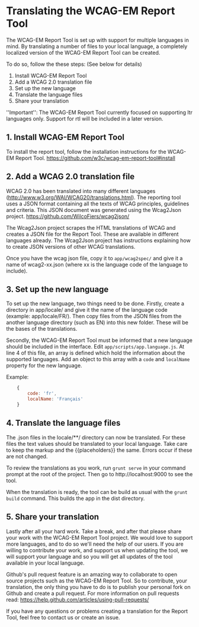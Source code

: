 # Translating the WCAG-EM Report Tool

The WCAG-EM Report Tool is set up with support for multiple languages in mind. By translating a number of files to your local language, a completely localized version of the WCAG-EM Report Tool can be created.

To do so, follow the these steps: (See below for details)

1. Install WCAG-EM Report Tool
2. Add a WCAG 2.0 translation file
3. Set up the new language
4. Translate the language files
5. Share your translation

''Important'': The WCAG-EM Report Tool currently focused on supporting ltr languages only. Support for rtl will be included in a later version.


## 1. Install WCAG-EM Report Tool
To install the report tool, follow the installation instructions for the WCAG-EM Report Tool.
https://github.com/w3c/wcag-em-report-tool#install


## 2. Add a WCAG 2.0 translation file
WCAG 2.0 has been translated into many different languages (http://www.w3.org/WAI/WCAG20/translations.html). The reporting tool uses a JSON format containing all the texts of WCAG principles, guidelines and criteria. This JSON document was generated using the Wcag2Json project. https://github.com/WilcoFiers/wcag2json/

The Wcag2Json project scrapes the HTML translations of WCAG and creates a JSON file for the Report Tool. These are available in different languages already. The Wcag2Json project has instructions explaining how to create JSON versions of other WCAG translations.

Once you have the wcag json file, copy it to `app/wcag2spec/` and give it a name of wcag2-xx.json (where xx is the language code of the language to include).


## 3. Set up the new language
To set up the new language, two things need to be done. Firstly, create a directory in app/locale/ and give it the name of the language code (example: app/locale/FR/). Then copy files from the JSON files from the another language directory (such as EN) into this new folder. These will be the bases of the translations.

Secondly, the WCAG-EM Report Tool must be informed that a new language should be included in the interface. Edit `app/scripts/app.language.js`. At line 4 of this file, an array is defined which hold the information about the supported languages. Add an object to this array with a `code` and `localName` property for the new language.

Example:

```javascript
	{
		code: 'fr',
		localName: 'Français'
	}
```

## 4. Translate the language files
The .json files in the locale/**/ directory can now be translated. For these files the text values should be translated to your local language. Take care to keep the <HTML> markup and the {{placeholders}} the same.  Errors occur if these are not changed.

To review the translations as you work, run `grunt serve` in your command prompt at the root of the project. Then go to http://localhost:9000 to see the tool.

When the translation is ready, the tool can be build as usual with the
`grunt build` command. This builds the app in the dist directory.


## 5. Share your translation
Lastly after all your hard work. Take a break, and after that please share your work with the WCAG-EM Report Tool project. We would love to support more languages, and to do so we'll need the help of our users. If you are willing to contribute your work, and support us when updating the tool, we will support your language and so you will get all updates of the tool available in your local language.

Github's pull request feature is an amazing way to collaborate to open source projects such as the WCAG-EM Report Tool. So to contribute, your translation, the only thing you have to do is to publish your personal fork on Github and create a pull request. For more information on pull requests read: https://help.github.com/articles/using-pull-requests/

If you have any questions or problems creating a translation for the Report Tool, feel free to contact us or create an issue.
